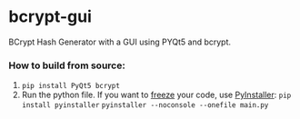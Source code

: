# bcrypt-gui
BCrypt Hash Generator with a GUI using PYQt5 and bcrypt.

### How to build from source:
1. `pip install PyQt5 bcrypt`
2. Run the python file. If you want to [freeze](https://docs.python-guide.org/shipping/freezing/) your code, use [PyInstaller](http://www.pyinstaller.org/):
        `pip install pyinstaller`
        `pyinstaller --noconsole --onefile main.py`
